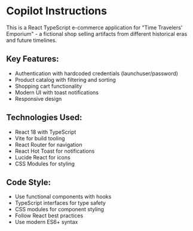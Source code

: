 # Copilot Instructions

<!-- Use this file to provide workspace-specific custom instructions to Copilot. For more details, visit https://code.visualstudio.com/docs/copilot/copilot-customization#_use-a-githubcopilotinstructionsmd-file -->

This is a React TypeScript e-commerce application for "Time Travelers' Emporium" - a fictional shop selling artifacts from different historical eras and future timelines.

## Key Features:
- Authentication with hardcoded credentials (launchuser/password)
- Product catalog with filtering and sorting
- Shopping cart functionality
- Modern UI with toast notifications
- Responsive design

## Technologies Used:
- React 18 with TypeScript
- Vite for build tooling
- React Router for navigation
- React Hot Toast for notifications
- Lucide React for icons
- CSS Modules for styling

## Code Style:
- Use functional components with hooks
- TypeScript interfaces for type safety
- CSS modules for component styling
- Follow React best practices
- Use modern ES6+ syntax
